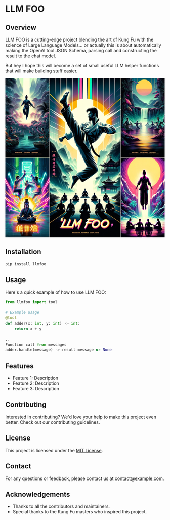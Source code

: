 # LLM FOO

## Overview
LLM FOO is a cutting-edge project blending the art of Kung Fu with the science of Large Language Models... or 
actually this is about automatically making the OpenAI tool JSON Schema, parsing call and constructing the
result to the chat model.

But hey I hope this will become a set of small useful LLM helper functions that will make building stuff easier.

![](/llmfoo.webp)

## Installation
```bash
pip install llmfoo
```

## Usage
Here's a quick example of how to use LLM FOO:
```python
from llmfoo import tool

# Example usage
@tool
def adder(x: int, y: int) -> int:
    return x + y

..
Function call from messages
adder.handle(message) -> result message or None

```

## Features
- Feature 1: Description
- Feature 2: Description
- Feature 3: Description

## Contributing
Interested in contributing? We'd love your help to make this project even better. Check out our contributing guidelines.

## License
This project is licensed under the [MIT License](LICENSE).

## Contact
For any questions or feedback, please contact us at contact@example.com.

## Acknowledgements
- Thanks to all the contributors and maintainers.
- Special thanks to the Kung Fu masters who inspired this project.

